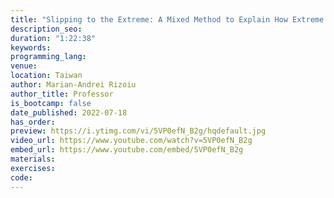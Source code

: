 ```yaml
---
title: "Slipping to the Extreme: A Mixed Method to Explain How Extreme Opinions Infiltrate Online Discussions"
description_seo:
duration: "1:22:38"
keywords: 
programming_lang: 
venue:
location: Taiwan
author: Marian-Andrei Rizoiu
author_title: Professor
is_bootcamp: false
date_published: 2022-07-18
has_order: 
preview: https://i.ytimg.com/vi/5VP0efN_B2g/hqdefault.jpg
video_url: https://www.youtube.com/watch?v=5VP0efN_B2g
embed_url: https://www.youtube.com/embed/5VP0efN_B2g
materials:
exercises:
code:
---
```


